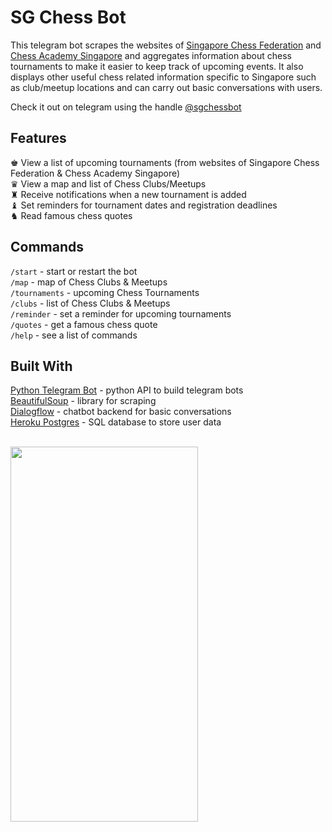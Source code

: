 # SG Chess Bot
This telegram bot scrapes the websites of [Singapore Chess Federation](https://www.singaporechess.org.sg/) and [Chess Academy Singapore](https://chessacademysg.com/) and aggregates information about chess tournaments to make it easier to keep track of upcoming events. It also displays other useful chess related information specific to Singapore such as club/meetup locations and can carry out basic conversations with users.  

Check it out on telegram using the handle [@sgchessbot](https://t.me/sgchessbot)
## Features
♚ View a list of upcoming tournaments (from websites of Singapore Chess Federation & Chess Academy Singapore)  
♛ View a map and list of Chess Clubs/Meetups  
♜ Receive notifications when a new tournament is added  
♝ Set reminders for tournament dates and registration deadlines  
♞ Read famous chess quotes  
## Commands
`/start`  - start or restart the bot  
`/map`  - map of Chess Clubs & Meetups  
`/tournaments`  - upcoming Chess Tournaments  
`/clubs`  - list of Chess Clubs & Meetups  
`/reminder`  - set a reminder for upcoming tournaments  
`/quotes`  - get a famous chess quote  
`/help`  - see a list of commands
## Built With
[Python Telegram Bot](https://github.com/python-telegram-bot/python-telegram-bot) - python API to build telegram bots  
[BeautifulSoup](https://pypi.org/project/beautifulsoup4/) - library for scraping  
[Dialogflow](https://dialogflow.com/) - chatbot backend for basic conversations  
[Heroku Postgres](https://www.heroku.com/postgres) - SQL database to store user data  
&nbsp;

<img src="/demo/demo.gif" height="600" width="300">
